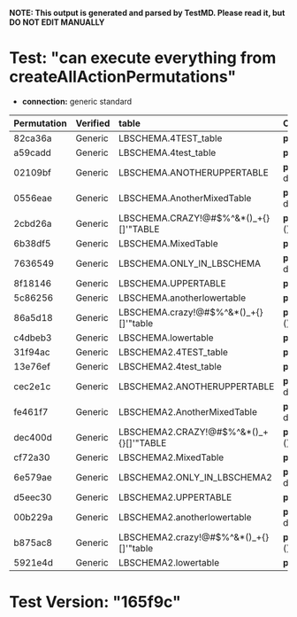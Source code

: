 **NOTE: This output is generated and parsed by TestMD. Please read it, but DO NOT EDIT MANUALLY**

# Test: "can execute everything from createAllActionPermutations" #

- **connection:** generic standard

| Permutation | Verified | table                                   | OPERATIONS
| :---------- | :------- | :-------------------------------------- | :------
| 82ca36a     | Generic  | LBSCHEMA.4TEST_table                    | **plan**: dropAllForeignKeys(table=LBSCHEMA.4TEST_table)
| a59cadd     | Generic  | LBSCHEMA.4test_table                    | **plan**: dropAllForeignKeys(table=LBSCHEMA.4test_table)
| 02109bf     | Generic  | LBSCHEMA.ANOTHERUPPERTABLE              | **plan**: dropAllForeignKeys(table=LBSCHEMA.ANOTHERUPPERTABLE)
| 0556eae     | Generic  | LBSCHEMA.AnotherMixedTable              | **plan**: dropAllForeignKeys(table=LBSCHEMA.AnotherMixedTable)
| 2cbd26a     | Generic  | LBSCHEMA.CRAZY!@#\$%^&*()_+{}[]'"TABLE  | **plan**: dropAllForeignKeys(table=LBSCHEMA.CRAZY!@#\$%^&*()_+{}[]'"TABLE)
| 6b38df5     | Generic  | LBSCHEMA.MixedTable                     | **plan**: dropAllForeignKeys(table=LBSCHEMA.MixedTable)
| 7636549     | Generic  | LBSCHEMA.ONLY_IN_LBSCHEMA               | **plan**: dropAllForeignKeys(table=LBSCHEMA.ONLY_IN_LBSCHEMA)
| 8f18146     | Generic  | LBSCHEMA.UPPERTABLE                     | **plan**: dropAllForeignKeys(table=LBSCHEMA.UPPERTABLE)
| 5c86256     | Generic  | LBSCHEMA.anotherlowertable              | **plan**: dropAllForeignKeys(table=LBSCHEMA.anotherlowertable)
| 86a5d18     | Generic  | LBSCHEMA.crazy!@#\$%^&*()_+{}[]'"table  | **plan**: dropAllForeignKeys(table=LBSCHEMA.crazy!@#\$%^&*()_+{}[]'"table)
| c4dbeb3     | Generic  | LBSCHEMA.lowertable                     | **plan**: dropAllForeignKeys(table=LBSCHEMA.lowertable)
| 31f94ac     | Generic  | LBSCHEMA2.4TEST_table                   | **plan**: dropAllForeignKeys(table=LBSCHEMA2.4TEST_table)
| 13e76ef     | Generic  | LBSCHEMA2.4test_table                   | **plan**: dropAllForeignKeys(table=LBSCHEMA2.4test_table)
| cec2e1c     | Generic  | LBSCHEMA2.ANOTHERUPPERTABLE             | **plan**: dropAllForeignKeys(table=LBSCHEMA2.ANOTHERUPPERTABLE)
| fe461f7     | Generic  | LBSCHEMA2.AnotherMixedTable             | **plan**: dropAllForeignKeys(table=LBSCHEMA2.AnotherMixedTable)
| dec400d     | Generic  | LBSCHEMA2.CRAZY!@#\$%^&*()_+{}[]'"TABLE | **plan**: dropAllForeignKeys(table=LBSCHEMA2.CRAZY!@#\$%^&*()_+{}[]'"TABLE)
| cf72a30     | Generic  | LBSCHEMA2.MixedTable                    | **plan**: dropAllForeignKeys(table=LBSCHEMA2.MixedTable)
| 6e579ae     | Generic  | LBSCHEMA2.ONLY_IN_LBSCHEMA2             | **plan**: dropAllForeignKeys(table=LBSCHEMA2.ONLY_IN_LBSCHEMA2)
| d5eec30     | Generic  | LBSCHEMA2.UPPERTABLE                    | **plan**: dropAllForeignKeys(table=LBSCHEMA2.UPPERTABLE)
| 00b229a     | Generic  | LBSCHEMA2.anotherlowertable             | **plan**: dropAllForeignKeys(table=LBSCHEMA2.anotherlowertable)
| b875ac8     | Generic  | LBSCHEMA2.crazy!@#\$%^&*()_+{}[]'"table | **plan**: dropAllForeignKeys(table=LBSCHEMA2.crazy!@#\$%^&*()_+{}[]'"table)
| 5921e4d     | Generic  | LBSCHEMA2.lowertable                    | **plan**: dropAllForeignKeys(table=LBSCHEMA2.lowertable)

# Test Version: "165f9c" #